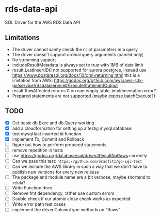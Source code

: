 # rds-data-api
SQL Driver for the AWS RDS Data API 

## Limitations
- The driver cannot sanity check the nr of parameters in a query
- The driver doesn't support ordinal query arguments (named only)
- No streaming support
- IncludeResultMetadata is always set to true with 1MB of data limit
- result.LastInsertID() not supported for aurora postgres, instead use https://www.postgresql.org/docs/10/dml-returning.html
  this is a limitation from AWS: https://godoc.org/github.com/aws/aws-sdk-go/service/rdsdataservice#ExecuteStatementOutput
- result.RowAffected returns 0 on non empty table, implementation error?
- Prepared statements are not supported (maybe expose batchExecute?)

## TODO
- [x] Get basic db.Exec and db.Query working
- [x] add a cloudformation for setting up a testig mysql database
- [x] test mysql last inserted id function
- [x] implement Tx, Commit and Rollback 
- [ ] figure out how to perform prepared statements
- [ ] remove repetition in tests
- [ ] use https://godoc.org/database/sql/driver#ResultNoRows correctly
- [ ] Can we pass this test: `https://github.com/bradfitz/go-sql-test`
- [ ] Can we include the AWS library in such a way that we don't have to publish new versions for every new release
- [ ] The package and module name are a bit verbose, maybe shortend to `rdsda`?
- [ ] Write Function docs
- [ ] Remove fmt dependency, rather use custom errors
- [ ] Double check if our atomic close check works as expected
- [ ] Write error path test cases
- [ ] implement the driver.ColumnType methods on "Rows"